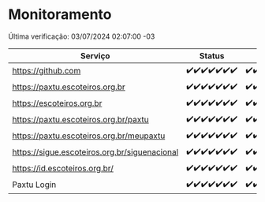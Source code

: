 # Monitoramento

Última verificação: 03/07/2024 02:07:00 -03

|Serviço|Status|Últimas 24h|
|---|---|---|
|https://github.com|<span title="2024-06-26: OK=24">✔️</span><span title="2024-06-27: OK=24">✔️</span><span title="2024-06-28: OK=24">✔️</span><span title="2024-06-29: OK=24">✔️</span><span title="2024-06-30: OK=24">✔️</span><span title="2024-07-01: OK=23">✔️</span><span title="2024-07-02: OK=5">✔️</span>|<span title="02/07/2024 02:08:00 -03 : 200">✔️</span><span title="02/07/2024 03:11:00 -03 : 200">✔️</span><span title="02/07/2024 04:08:00 -03 : 200">✔️</span><span title="02/07/2024 05:09:00 -03 : 200">✔️</span><span title="02/07/2024 06:07:00 -03 : 200">✔️</span><span title="02/07/2024 07:07:00 -03 : 200">✔️</span><span title="02/07/2024 08:06:00 -03 : 200">✔️</span><span title="02/07/2024 09:13:00 -03 : 200">✔️</span><span title="02/07/2024 10:09:00 -03 : 200">✔️</span><span title="02/07/2024 11:07:00 -03 : 200">✔️</span><span title="02/07/2024 12:07:00 -03 : 200">✔️</span><span title="02/07/2024 13:09:00 -03 : 200">✔️</span><span title="02/07/2024 14:06:00 -03 : 200">✔️</span><span title="02/07/2024 15:08:00 -03 : 200">✔️</span><span title="02/07/2024 16:07:00 -03 : 200">✔️</span><span title="02/07/2024 17:07:00 -03 : 200">✔️</span><span title="02/07/2024 18:06:00 -03 : 200">✔️</span><span title="02/07/2024 19:07:00 -03 : 200">✔️</span><span title="02/07/2024 20:06:00 -03 : 200">✔️</span><span title="02/07/2024 21:33:00 -03 : 200">✔️</span><span title="02/07/2024 22:54:00 -03 : 200">✔️</span><span title="02/07/2024 23:25:00 -03 : 200">✔️</span><span title="03/07/2024 00:08:00 -03 : 200">✔️</span><span title="03/07/2024 01:08:00 -03 : 200">✔️</span><span title="03/07/2024 02:07:00 -03 : 200">✔️</span>|
|https://paxtu.escoteiros.org.br|<span title="2024-06-26: OK=24">✔️</span><span title="2024-06-27: OK=24">✔️</span><span title="2024-06-28: OK=24">✔️</span><span title="2024-06-29: OK=24">✔️</span><span title="2024-06-30: OK=24">✔️</span><span title="2024-07-01: OK=23">✔️</span><span title="2024-07-02: OK=5">✔️</span>|<span title="02/07/2024 02:08:00 -03 : 200">✔️</span><span title="02/07/2024 03:11:00 -03 : 200">✔️</span><span title="02/07/2024 04:08:00 -03 : 200">✔️</span><span title="02/07/2024 05:09:00 -03 : 200">✔️</span><span title="02/07/2024 06:07:00 -03 : 200">✔️</span><span title="02/07/2024 07:07:00 -03 : 200">✔️</span><span title="02/07/2024 08:06:00 -03 : 200">✔️</span><span title="02/07/2024 09:13:00 -03 : 200">✔️</span><span title="02/07/2024 10:09:00 -03 : 200">✔️</span><span title="02/07/2024 11:07:00 -03 : 200">✔️</span><span title="02/07/2024 12:07:00 -03 : 200">✔️</span><span title="02/07/2024 13:09:00 -03 : 200">✔️</span><span title="02/07/2024 14:06:00 -03 : 200">✔️</span><span title="02/07/2024 15:08:00 -03 : 200">✔️</span><span title="02/07/2024 16:07:00 -03 : 200">✔️</span><span title="02/07/2024 17:07:00 -03 : 200">✔️</span><span title="02/07/2024 18:06:00 -03 : 200">✔️</span><span title="02/07/2024 19:07:00 -03 : 200">✔️</span><span title="02/07/2024 20:06:00 -03 : 200">✔️</span><span title="02/07/2024 21:33:00 -03 : 200">✔️</span><span title="02/07/2024 22:54:00 -03 : 200">✔️</span><span title="02/07/2024 23:25:00 -03 : 200">✔️</span><span title="03/07/2024 00:08:00 -03 : 200">✔️</span><span title="03/07/2024 01:08:00 -03 : 200">✔️</span><span title="03/07/2024 02:07:00 -03 : 200">✔️</span>|
|https://escoteiros.org.br|<span title="2024-06-26: OK=24">✔️</span><span title="2024-06-27: OK=24">✔️</span><span title="2024-06-28: OK=24">✔️</span><span title="2024-06-29: OK=24">✔️</span><span title="2024-06-30: OK=24">✔️</span><span title="2024-07-01: OK=23">✔️</span><span title="2024-07-02: OK=5">✔️</span>|<span title="02/07/2024 02:08:00 -03 : 200">✔️</span><span title="02/07/2024 03:11:00 -03 : 200">✔️</span><span title="02/07/2024 04:08:00 -03 : 200">✔️</span><span title="02/07/2024 05:09:00 -03 : 200">✔️</span><span title="02/07/2024 06:07:00 -03 : 200">✔️</span><span title="02/07/2024 07:07:00 -03 : 200">✔️</span><span title="02/07/2024 08:06:00 -03 : 200">✔️</span><span title="02/07/2024 09:13:00 -03 : 200">✔️</span><span title="02/07/2024 10:09:00 -03 : 200">✔️</span><span title="02/07/2024 11:07:00 -03 : 200">✔️</span><span title="02/07/2024 12:07:00 -03 : 200">✔️</span><span title="02/07/2024 13:09:00 -03 : 200">✔️</span><span title="02/07/2024 14:06:00 -03 : 200">✔️</span><span title="02/07/2024 15:08:00 -03 : 200">✔️</span><span title="02/07/2024 16:07:00 -03 : 200">✔️</span><span title="02/07/2024 17:07:00 -03 : 200">✔️</span><span title="02/07/2024 18:06:00 -03 : 200">✔️</span><span title="02/07/2024 19:07:00 -03 : 200">✔️</span><span title="02/07/2024 20:06:00 -03 : 200">✔️</span><span title="02/07/2024 21:33:00 -03 : 200">✔️</span><span title="02/07/2024 22:54:00 -03 : 200">✔️</span><span title="02/07/2024 23:25:00 -03 : 200">✔️</span><span title="03/07/2024 00:08:00 -03 : 200">✔️</span><span title="03/07/2024 01:08:00 -03 : 200">✔️</span><span title="03/07/2024 02:07:00 -03 : 200">✔️</span>|
|https://paxtu.escoteiros.org.br/paxtu|<span title="2024-06-26: OK=24">✔️</span><span title="2024-06-27: OK=24">✔️</span><span title="2024-06-28: OK=24">✔️</span><span title="2024-06-29: OK=24">✔️</span><span title="2024-06-30: OK=24">✔️</span><span title="2024-07-01: OK=23">✔️</span><span title="2024-07-02: OK=5">✔️</span>|<span title="02/07/2024 02:08:00 -03 : 200">✔️</span><span title="02/07/2024 03:11:00 -03 : 200">✔️</span><span title="02/07/2024 04:08:00 -03 : 200">✔️</span><span title="02/07/2024 05:09:00 -03 : 200">✔️</span><span title="02/07/2024 06:07:00 -03 : 200">✔️</span><span title="02/07/2024 07:07:00 -03 : 200">✔️</span><span title="02/07/2024 08:06:00 -03 : 200">✔️</span><span title="02/07/2024 09:13:00 -03 : 200">✔️</span><span title="02/07/2024 10:09:00 -03 : 200">✔️</span><span title="02/07/2024 11:07:00 -03 : 200">✔️</span><span title="02/07/2024 12:07:00 -03 : 200">✔️</span><span title="02/07/2024 13:09:00 -03 : 200">✔️</span><span title="02/07/2024 14:06:00 -03 : 200">✔️</span><span title="02/07/2024 15:08:00 -03 : 200">✔️</span><span title="02/07/2024 16:07:00 -03 : 200">✔️</span><span title="02/07/2024 17:07:00 -03 : 200">✔️</span><span title="02/07/2024 18:06:00 -03 : 200">✔️</span><span title="02/07/2024 19:07:00 -03 : 200">✔️</span><span title="02/07/2024 20:06:00 -03 : 200">✔️</span><span title="02/07/2024 21:33:00 -03 : 200">✔️</span><span title="02/07/2024 22:54:00 -03 : 200">✔️</span><span title="02/07/2024 23:25:00 -03 : 200">✔️</span><span title="03/07/2024 00:08:00 -03 : 200">✔️</span><span title="03/07/2024 01:08:00 -03 : 200">✔️</span><span title="03/07/2024 02:07:00 -03 : 200">✔️</span>|
|https://paxtu.escoteiros.org.br/meupaxtu|<span title="2024-06-26: OK=24">✔️</span><span title="2024-06-27: OK=24">✔️</span><span title="2024-06-28: OK=24">✔️</span><span title="2024-06-29: OK=24">✔️</span><span title="2024-06-30: OK=24">✔️</span><span title="2024-07-01: OK=23">✔️</span><span title="2024-07-02: OK=5">✔️</span>|<span title="02/07/2024 02:08:00 -03 : 200">✔️</span><span title="02/07/2024 03:11:00 -03 : 200">✔️</span><span title="02/07/2024 04:08:00 -03 : 200">✔️</span><span title="02/07/2024 05:09:00 -03 : 200">✔️</span><span title="02/07/2024 06:07:00 -03 : 200">✔️</span><span title="02/07/2024 07:07:00 -03 : 200">✔️</span><span title="02/07/2024 08:06:00 -03 : 200">✔️</span><span title="02/07/2024 09:13:00 -03 : 200">✔️</span><span title="02/07/2024 10:09:00 -03 : 200">✔️</span><span title="02/07/2024 11:07:00 -03 : 200">✔️</span><span title="02/07/2024 12:07:00 -03 : 200">✔️</span><span title="02/07/2024 13:09:00 -03 : 200">✔️</span><span title="02/07/2024 14:06:00 -03 : 200">✔️</span><span title="02/07/2024 15:08:00 -03 : 200">✔️</span><span title="02/07/2024 16:07:00 -03 : 200">✔️</span><span title="02/07/2024 17:07:00 -03 : 200">✔️</span><span title="02/07/2024 18:06:00 -03 : 200">✔️</span><span title="02/07/2024 19:07:00 -03 : 200">✔️</span><span title="02/07/2024 20:06:00 -03 : 200">✔️</span><span title="02/07/2024 21:33:00 -03 : 200">✔️</span><span title="02/07/2024 22:54:00 -03 : 200">✔️</span><span title="02/07/2024 23:25:00 -03 : 200">✔️</span><span title="03/07/2024 00:08:00 -03 : 200">✔️</span><span title="03/07/2024 01:08:00 -03 : 200">✔️</span><span title="03/07/2024 02:07:00 -03 : 200">✔️</span>|
|https://sigue.escoteiros.org.br/siguenacional|<span title="2024-06-26: OK=24">✔️</span><span title="2024-06-27: OK=24">✔️</span><span title="2024-06-28: OK=24">✔️</span><span title="2024-06-29: OK=24">✔️</span><span title="2024-06-30: OK=24">✔️</span><span title="2024-07-01: OK=23">✔️</span><span title="2024-07-02: OK=5">✔️</span>|<span title="02/07/2024 02:08:00 -03 : 200">✔️</span><span title="02/07/2024 03:11:00 -03 : 200">✔️</span><span title="02/07/2024 04:08:00 -03 : 200">✔️</span><span title="02/07/2024 05:09:00 -03 : 200">✔️</span><span title="02/07/2024 06:07:00 -03 : 200">✔️</span><span title="02/07/2024 07:07:00 -03 : 200">✔️</span><span title="02/07/2024 08:06:00 -03 : 200">✔️</span><span title="02/07/2024 09:13:00 -03 : 200">✔️</span><span title="02/07/2024 10:09:00 -03 : 200">✔️</span><span title="02/07/2024 11:07:00 -03 : 200">✔️</span><span title="02/07/2024 12:07:00 -03 : 200">✔️</span><span title="02/07/2024 13:09:00 -03 : 200">✔️</span><span title="02/07/2024 14:06:00 -03 : 200">✔️</span><span title="02/07/2024 15:08:00 -03 : 200">✔️</span><span title="02/07/2024 16:07:00 -03 : 200">✔️</span><span title="02/07/2024 17:07:00 -03 : 200">✔️</span><span title="02/07/2024 18:06:00 -03 : 200">✔️</span><span title="02/07/2024 19:07:00 -03 : 200">✔️</span><span title="02/07/2024 20:06:00 -03 : 200">✔️</span><span title="02/07/2024 21:33:00 -03 : 200">✔️</span><span title="02/07/2024 22:54:00 -03 : 200">✔️</span><span title="02/07/2024 23:25:00 -03 : 200">✔️</span><span title="03/07/2024 00:08:00 -03 : 200">✔️</span><span title="03/07/2024 01:08:00 -03 : 200">✔️</span><span title="03/07/2024 02:07:00 -03 : 200">✔️</span>|
|https://id.escoteiros.org.br/|<span title="2024-06-26: OK=24">✔️</span><span title="2024-06-27: OK=24">✔️</span><span title="2024-06-28: OK=24">✔️</span><span title="2024-06-29: OK=24">✔️</span><span title="2024-06-30: OK=24">✔️</span><span title="2024-07-01: OK=23">✔️</span><span title="2024-07-02: OK=5">✔️</span>|<span title="02/07/2024 02:08:00 -03 : 200">✔️</span><span title="02/07/2024 03:11:00 -03 : 200">✔️</span><span title="02/07/2024 04:08:00 -03 : 200">✔️</span><span title="02/07/2024 05:09:00 -03 : 200">✔️</span><span title="02/07/2024 06:07:00 -03 : 200">✔️</span><span title="02/07/2024 07:07:00 -03 : 200">✔️</span><span title="02/07/2024 08:06:00 -03 : 200">✔️</span><span title="02/07/2024 09:13:00 -03 : 200">✔️</span><span title="02/07/2024 10:09:00 -03 : 200">✔️</span><span title="02/07/2024 11:07:00 -03 : 200">✔️</span><span title="02/07/2024 12:07:00 -03 : 200">✔️</span><span title="02/07/2024 13:09:00 -03 : 200">✔️</span><span title="02/07/2024 14:06:00 -03 : 200">✔️</span><span title="02/07/2024 15:08:00 -03 : 200">✔️</span><span title="02/07/2024 16:07:00 -03 : 200">✔️</span><span title="02/07/2024 17:07:00 -03 : 200">✔️</span><span title="02/07/2024 18:06:00 -03 : 200">✔️</span><span title="02/07/2024 19:07:00 -03 : 200">✔️</span><span title="02/07/2024 20:06:00 -03 : 200">✔️</span><span title="02/07/2024 21:33:00 -03 : 200">✔️</span><span title="02/07/2024 22:54:00 -03 : 200">✔️</span><span title="02/07/2024 23:25:00 -03 : 200">✔️</span><span title="03/07/2024 00:08:00 -03 : 200">✔️</span><span title="03/07/2024 01:08:00 -03 : 200">✔️</span><span title="03/07/2024 02:07:00 -03 : 200">✔️</span>|
|Paxtu Login|<span title="2024-06-26: OK=24">✔️</span><span title="2024-06-27: OK=24">✔️</span><span title="2024-06-28: OK=24">✔️</span><span title="2024-06-29: OK=24">✔️</span><span title="2024-06-30: OK=24">✔️</span><span title="2024-07-01: OK=23">✔️</span><span title="2024-07-02: OK=5">✔️</span>|<span title="02/07/2024 02:08:00 -03 : 200">✔️</span><span title="02/07/2024 03:11:00 -03 : 200">✔️</span><span title="02/07/2024 04:08:00 -03 : 200">✔️</span><span title="02/07/2024 05:09:00 -03 : 200">✔️</span><span title="02/07/2024 06:07:00 -03 : 200">✔️</span><span title="02/07/2024 07:07:00 -03 : 200">✔️</span><span title="02/07/2024 08:06:00 -03 : 200">✔️</span><span title="02/07/2024 09:13:00 -03 : 200">✔️</span><span title="02/07/2024 10:09:00 -03 : 200">✔️</span><span title="02/07/2024 11:07:00 -03 : 200">✔️</span><span title="02/07/2024 12:07:00 -03 : 200">✔️</span><span title="02/07/2024 13:09:00 -03 : 200">✔️</span><span title="02/07/2024 14:06:00 -03 : 200">✔️</span><span title="02/07/2024 15:08:00 -03 : 200">✔️</span><span title="02/07/2024 16:07:00 -03 : 200">✔️</span><span title="02/07/2024 17:07:00 -03 : 200">✔️</span><span title="02/07/2024 18:06:00 -03 : 200">✔️</span><span title="02/07/2024 19:07:00 -03 : 200">✔️</span><span title="02/07/2024 20:06:00 -03 : 200">✔️</span><span title="02/07/2024 21:33:00 -03 : 200">✔️</span><span title="02/07/2024 22:54:00 -03 : 200">✔️</span><span title="02/07/2024 23:25:00 -03 : 200">✔️</span><span title="03/07/2024 00:08:00 -03 : 200">✔️</span><span title="03/07/2024 01:08:00 -03 : 200">✔️</span><span title="03/07/2024 02:07:00 -03 : 200">✔️</span>|
